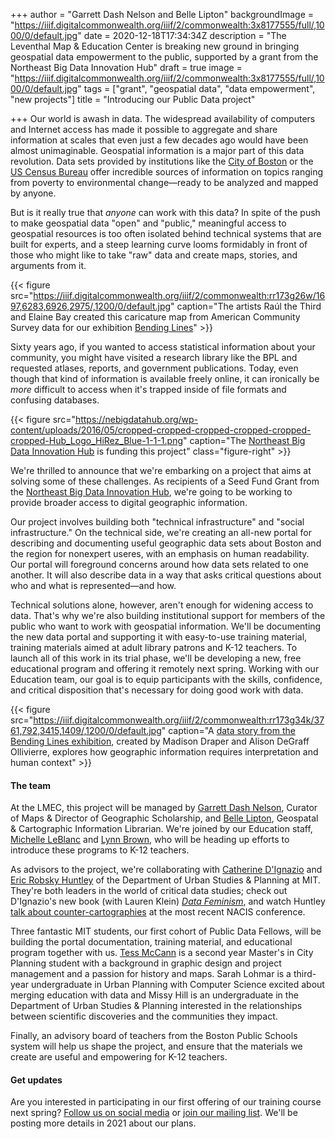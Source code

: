 +++
author = "Garrett Dash Nelson and Belle Lipton"
backgroundImage = "https://iiif.digitalcommonwealth.org/iiif/2/commonwealth:3x8177555/full/,1000/0/default.jpg"
date = 2020-12-18T17:34:34Z
description = "The Leventhal Map & Education Center is breaking new ground in bringing geospatial data empowerment to the public, supported by a grant from the Northeast Big Data Innovation Hub"
draft = true
image = "https://iiif.digitalcommonwealth.org/iiif/2/commonwealth:3x8177555/full/,1000/0/default.jpg"
tags = ["grant", "geospatial data", "data empowerment", "new projects"]
title = "Introducing our Public Data project"

+++
Our world is awash in data. The widespread availability of computers and Internet access has made it possible to aggregate and share information at scales that even just a few decades ago would have been almost unimaginable. Geospatial information is a major part of this data revolution. Data sets provided by institutions like the [City of Boston](https://data.boston.gov) or the [US Census Bureau](https://data.census.gov/cedsci/) offer incredible sources of information on topics ranging from poverty to environmental change—ready to be analyzed and mapped by anyone.

But is it really true that _anyone_ can work with this data? In spite of the push to make geospatial data "open" and "public," meaningful  access to geospatial resources is too often isolated behind technical systems that are built for experts, and a steep learning curve looms formidably in front of those who might like to take "raw" data and create maps, stories, and arguments from it.

{{< figure src="https://iiif.digitalcommonwealth.org/iiif/2/commonwealth:rr173g26w/1697,6283,6926,2975/,1200/0/default.jpg" caption="The artists Raúl the Third and Elaine Bay created this caricature map from American Community Survey data for our exhibition [Bending Lines](https://www.leventhalmap.org/digital-exhibitions/bending-lines/education-activities/geography-of-youth/)" >}}

Sixty years ago, if you wanted to access statistical information about your community, you might have visited a research library like the BPL and requested atlases, reports, and government publications. Today, even though that kind of information is available freely online, it can ironically be _more_ difficult to access when it's trapped inside of file formats and confusing databases.

{{< figure src="https://nebigdatahub.org/wp-content/uploads/2016/05/cropped-cropped-cropped-cropped-cropped-cropped-Hub_Logo_HiRez_Blue-1-1-1.png" caption="The [Northeast Big Data Innovation Hub](https://nebigdatahub.org) is funding this project" class="figure-right" >}}

We're thrilled to announce that we're embarking on a project that aims at solving some of these challenges. As recipients of a Seed Fund Grant from the [Northeast Big Data Innovation Hub](https://nebigdatahub.org), we're going to be working to provide broader access to digital geographic information.

Our project involves building both "technical infrastructure" and "social infrastructure." On the technical side, we're creating an all-new portal for describing and documenting useful geographic data sets about Boston and the region for nonexpert useres, with an emphasis on human readability. Our portal will foreground concerns around how data sets related to one another. It will also describe data in a way that asks critical questions about who and what is represented—and how.

Technical solutions alone, however, aren't enough for widening access to data. That's why we're also building institutional support for members of the public who want to work with geospatial information. We'll be documenting the new data portal and supporting it with easy-to-use training material, training materials aimed at adult library patrons and K-12 teachers. To launch all of this work in its trial phase, we'll be developing a new, free educational program and offering it remotely next spring. Working with our Education team, our goal is to equip participants with the skills, confidence, and critical disposition that's necessary for doing good work with data.

{{< figure src="https://iiif.digitalcommonwealth.org/iiif/2/commonwealth:rr173g34k/3761,792,3415,1409/,1200/0/default.jpg" caption="A [data story from the Bending Lines exhibition](https://www.leventhalmap.org/digital-exhibitions/bending-lines/how-to-bend/data-stories-health/), created by Madison Draper and Alison DeGraff Ollivierre, explores how geographic information requires interpretation and human context" >}}

#### The team

At the LMEC, this project will be managed by [Garrett Dash Nelson](/about/people/garrett-nelson), Curator of Maps & Director of Geographic Scholarship, and [Belle Lipton](/about/people/belle-lipton), Geospatal & Cartographic Information Librarian. We're joined by our Education staff, [Michelle LeBlanc](/about/people/michelle-leblanc) and [Lynn Brown](/about/people/lynn-brown), who will be heading up efforts to introduce these programs to K-12 teachers. 

As advisors to the project, we're collaborating with [Catherine D'Ignazio](https://dusp.mit.edu/faculty/catherine-dignazio) and [Eric Robsky Huntley](https://www.ericrobskyhuntley.org) of the Department of Urban Studies & Planning at MIT. They're both leaders in the world of critical data studies; check out D'Ignazio's new book (with Lauren Klein) [_Data Feminism_](http://datafeminism.io), and watch Huntley [talk about counter-cartographies](https://www.youtube.com/watch?v=IMpVOiIdZao) at the most recent NACIS conference.

Three fantastic MIT students, our first cohort of Public Data Fellows, will be building the portal documentation, training material, and educational program together with us. [Tess McCann](https://tessmccann.com) is a second year Master's in City Planning student with a background in graphic design and project management and a passion for history and maps. Sarah Lohmar is a third-year undergraduate in Urban Planning with Computer Science excited about merging education with data and Missy Hill is an undergraduate in the Department of Urban Studies & Planning interested in the relationships between scientific discoveries and the communities they impact.

Finally, an advisory board of teachers from the Boston Public Schools system will help us shape the project, and ensure that the materials we create are useful and empowering for K-12 teachers.

#### Get updates

Are you interested in participating in our first offering of our training course next spring? [Follow us on social media](/about/contact-connect) or [join our mailing list](https://visitor.r20.constantcontact.com/manage/optin?v=001ty3slyDjv8WLvGvwSdG8euspYmx7UP1YNPw2RbQHz_d15WTFIS4Ksb90bD2Fx0OBYbhpfZ896VoKbMS6m87TTQGTPsIpdO4e29yiAmPsALE%3D). We'll be posting more details in 2021 about our plans.